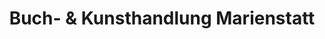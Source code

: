 ---
title: "Buch- & Kunsthandlung Marienstatt"
url: /marienstatt/buch-und-kunsthandlung-marienstatt/
shop: Bücher
---